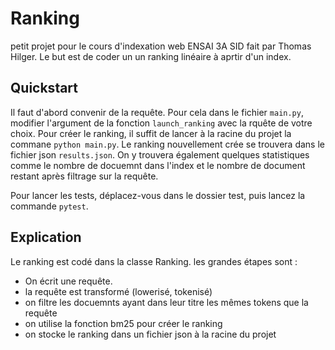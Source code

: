# Ranking
petit projet pour le cours d'indexation web ENSAI 3A SID fait par Thomas Hilger. Le but est de coder un un ranking linéaire à aprtir d'un index.

## Quickstart 
Il faut d'abord convenir de la requête. Pour cela dans le fichier `main.py`, modifier l'argument de la fonction `launch_ranking` avec la rquête de votre choix.
Pour créer le ranking, il suffit de lancer à la racine du projet la commane `python main.py`. Le ranking nouvellement crée se trouvera dans le fichier json `results.json`. On y trouvera également quelques statistiques comme le nombre de docuemnt dans l'index et le nombre de document restant après filtrage sur la requête.

Pour lancer les tests, déplacez-vous dans le dossier test, puis lancez la commande `pytest`.

## Explication 

Le ranking est codé dans la classe Ranking. les grandes étapes sont :

- On écrit une requête.
- la requête est transformé (lowerisé, tokenisé)
- on filtre les docuemnts ayant dans leur titre les mêmes tokens que la requête
- on utilise la fonction bm25 pour créer le ranking 
- on stocke le ranking dans un fichier json à la racine du projet

